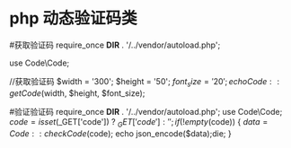 # php 动态验证码类

#获取验证码
require_once __DIR__ . '/../vendor/autoload.php';

use Code\Code;


//获取验证码
$width = '300';
$height = '50';
$font_size = '20';
echo Code::getCode($width, $height, $font_size);


#验证验证码
require_once __DIR__ . '/../vendor/autoload.php';
use Code\Code;
$code = isset($_GET['code']) ? $_GET['code'] : '';
if (!empty($code)) {
	$data = Code::checkCode($code);
	echo json_encode($data);die;
}



